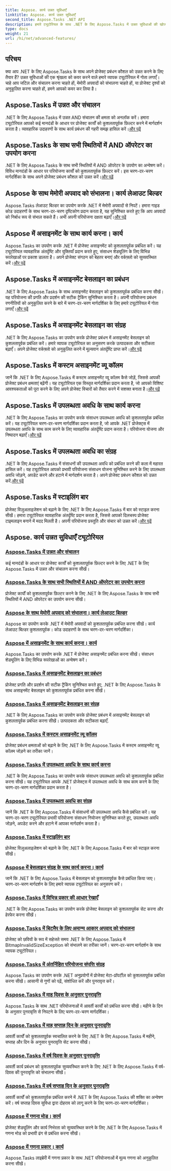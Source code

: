 ```yaml
---
title: Aspose. कार्य उन्नत सुविधाएँ
linktitle: Aspose. कार्य उन्नत सुविधाएँ
second_title: Aspose.Tasks .NET API
description: हमारे ट्यूटोरियल के साथ .NET के लिए Aspose.Tasks में उन्नत सुविधाओं की खोज करें। AND ऑपरेशंस से लेकर मेमोरी एक्सेप्शन हैंडलिंग तक, अपने प्रोजेक्ट प्रबंधन कौशल को बढ़ाएं।
type: docs
weight: 21
url: /hi/net/advanced-features/
---
```


## परिचय

क्या आप .NET के लिए Aspose.Tasks के साथ अपने प्रोजेक्ट प्रबंधन कौशल को उन्नत करने के लिए तैयार हैं? उन्नत सुविधाओं की एक श्रृंखला को कवर करने वाले हमारे व्यापक ट्यूटोरियल में गोता लगाएँ। चाहे आप जटिल और संचालन करना चाहते हों, मेमोरी अपवादों को संभालना चाहते हों, या प्रोजेक्ट दृश्यों को अनुकूलित करना चाहते हों, हमने आपको कवर कर लिया है।

## Aspose.Tasks में उन्नत और संचालन

 .NET के लिए Aspose.Tasks में उन्नत AND संचालन की क्षमता को अनलॉक करें। हमारा ट्यूटोरियल आपको कई मानदंडों के आधार पर प्रोजेक्ट कार्यों को कुशलतापूर्वक फ़िल्टर करने में मार्गदर्शन करता है। व्यावहारिक उदाहरणों के साथ कार्य प्रबंधन की गहरी समझ हासिल करें।[और पढ़ें](./advanced-and-operation/)

## Aspose.Tasks के साथ सभी स्थितियों में AND ऑपरेटर का उपयोग करना

.NET के लिए Aspose.Tasks के साथ सभी स्थितियों में AND ऑपरेटर के उपयोग का अन्वेषण करें। विविध मानदंडों के आधार पर परियोजना कार्यों को कुशलतापूर्वक फ़िल्टर करें। इस चरण-दर-चरण मार्गदर्शिका के साथ अपने प्रोजेक्ट प्रबंधन कौशल को उन्नत करें।[और पढ़ें](./and-operator-all-conditions/)

## Aspose के साथ मेमोरी अपवाद को संभालना। कार्य लेआउट बिल्डर

 Aspose.Tasks लेआउट बिल्डर का उपयोग करके .NET में मेमोरी अपवादों से निपटें। हमारा गाइड कोड उदाहरणों के साथ चरण-दर-चरण दृष्टिकोण प्रदान करता है, यह सुनिश्चित करते हुए कि आप अपवादों को निर्बाध रूप से संभाल सकते हैं। अभी अपनी परियोजना दक्षता बढ़ाएँ।[और पढ़ें](./layout-builder-out-of-memory/)
## Aspose में असाइनमेंट के साथ कार्य करना। कार्य

 Aspose.Tasks का उपयोग करके .NET में प्रोजेक्ट असाइनमेंट को कुशलतापूर्वक प्रबंधित करें। यह ट्यूटोरियल व्यावहारिक अंतर्दृष्टि और युक्तियाँ प्रदान करते हुए, संसाधन शेड्यूलिंग के लिए विभिन्न रूपरेखाओं पर प्रकाश डालता है। अपने प्रोजेक्ट संगठन को बेहतर बनाएं और वर्कफ़्लो को सुव्यवस्थित करें।[और पढ़ें](./working-with-assignment/)

## Aspose.Tasks में असाइनमेंट बेसलाइन का प्रबंधन

.NET के लिए Aspose.Tasks के साथ असाइनमेंट बेसलाइन को कुशलतापूर्वक प्रबंधित करना सीखें। यह परियोजना की प्रगति और प्रदर्शन की सटीक ट्रैकिंग सुनिश्चित करता है। अपनी परियोजना प्रबंधन रणनीतियों को अनुकूलित करने के बारे में चरण-दर-चरण मार्गदर्शिका के लिए हमारे ट्यूटोरियल में गोता लगाएँ।[और पढ़ें](./assignment-baseline/)

## Aspose.Tasks में असाइनमेंट बेसलाइन का संग्रह

 .NET के लिए Aspose.Tasks का उपयोग करके प्रोजेक्ट प्रबंधन में असाइनमेंट बेसलाइन को कुशलतापूर्वक प्रबंधित करें। हमारे व्यापक ट्यूटोरियल का अनुसरण करके उत्पादकता और सटीकता बढ़ाएँ। अपने प्रोजेक्ट वर्कफ़्लो को अनुकूलित करने में मूल्यवान अंतर्दृष्टि प्राप्त करें।[और पढ़ें](./assignment-baseline-collection/)

## Aspose.Tasks में कस्टम असाइनमेंट व्यू कॉलम

 जानें कि .NET के लिए Aspose.Tasks में कस्टम असाइनमेंट व्यू कॉलम कैसे जोड़ें, जिससे आपकी प्रोजेक्ट प्रबंधन क्षमताएं बढ़ेंगी। यह ट्यूटोरियल एक विस्तृत मार्गदर्शिका प्रदान करता है, जो आपको विशिष्ट आवश्यकताओं को पूरा करने के लिए अपने प्रोजेक्ट विचारों को तैयार करने में सशक्त बनाता है।[और पढ़ें](./assignment-view-column/)

## Aspose.Tasks में उपलब्धता अवधि के साथ कार्य करना

.NET के लिए Aspose.Tasks का उपयोग करके संसाधन उपलब्धता अवधि को कुशलतापूर्वक प्रबंधित करें। यह ट्यूटोरियल चरण-दर-चरण मार्गदर्शिका प्रदान करता है, जो आपके .NET प्रोजेक्ट्स में उपलब्धता अवधि के साथ काम करने के लिए व्यावहारिक अंतर्दृष्टि प्रदान करता है। परियोजना योजना और निष्पादन बढ़ाएँ।[और पढ़ें](./working-with-availability-periods/)

## Aspose.Tasks में उपलब्धता अवधि का संग्रह

 .NET के लिए Aspose.Tasks में संसाधनों की उपलब्धता अवधि को प्रबंधित करने की कला में महारत हासिल करें। यह ट्यूटोरियल आपको प्रभावी परियोजना संसाधन योजना सुनिश्चित करने के लिए उपलब्धता अवधि जोड़ने, अपडेट करने और हटाने में मार्गदर्शन करता है। अपने प्रोजेक्ट प्रबंधन कौशल को उन्नत करें.[और पढ़ें](./availability-period-collection/)

## Aspose.Tasks में स्टाइलिंग बार

 प्रोजेक्ट विज़ुअलाइज़ेशन को बढ़ाने के लिए .NET के लिए Aspose.Tasks में बार को स्टाइल करना सीखें। हमारा ट्यूटोरियल व्यावहारिक अंतर्दृष्टि प्रदान करता है, जिससे आपको दिलचस्प प्रोजेक्ट टाइमलाइन बनाने में मदद मिलती है। अपनी परियोजना प्रस्तुति और संचार को उन्नत करें।[और पढ़ें](./styling-bar/)


## Aspose. कार्य उन्नत सुविधाएँ ट्यूटोरियल
### [Aspose.Tasks में उन्नत और संचालन](./advanced-and-operation/)
कई मानदंडों के आधार पर प्रोजेक्ट कार्यों को कुशलतापूर्वक फ़िल्टर करने के लिए .NET के लिए Aspose.Tasks में उन्नत और संचालन करना सीखें।
### [Aspose.Tasks के साथ सभी स्थितियों में AND ऑपरेटर का उपयोग करना](./and-operator-all-conditions/)
प्रोजेक्ट कार्यों को कुशलतापूर्वक फ़िल्टर करने के लिए .NET के लिए Aspose.Tasks के साथ सभी स्थितियों में AND ऑपरेटर का उपयोग करना सीखें।
### [Aspose के साथ मेमोरी अपवाद को संभालना। कार्य लेआउट बिल्डर](./layout-builder-out-of-memory/)
Aspose का उपयोग करके .NET में मेमोरी अपवादों को कुशलतापूर्वक प्रबंधित करना सीखें। कार्य लेआउट बिल्डर कुशलतापूर्वक। कोड उदाहरणों के साथ चरण-दर-चरण मार्गदर्शिका।
### [Aspose में असाइनमेंट के साथ कार्य करना। कार्य](./working-with-assignment/)
Aspose.Tasks का उपयोग करके .NET में प्रोजेक्ट असाइनमेंट प्रबंधित करना सीखें। संसाधन शेड्यूलिंग के लिए विभिन्न रूपरेखाओं का अन्वेषण करें।
### [Aspose.Tasks में असाइनमेंट बेसलाइन का प्रबंधन](./assignment-baseline/)
प्रोजेक्ट प्रगति और प्रदर्शन की सटीक ट्रैकिंग सुनिश्चित करते हुए, .NET के लिए Aspose.Tasks के साथ असाइनमेंट बेसलाइन को कुशलतापूर्वक प्रबंधित करना सीखें।
### [Aspose.Tasks में असाइनमेंट बेसलाइन का संग्रह](./assignment-baseline-collection/)
.NET के लिए Aspose.Tasks का उपयोग करके प्रोजेक्ट प्रबंधन में असाइनमेंट बेसलाइन को कुशलतापूर्वक प्रबंधित करना सीखें। उत्पादकता और सटीकता बढ़ाएँ.
### [Aspose.Tasks में कस्टम असाइनमेंट व्यू कॉलम](./assignment-view-column/)
प्रोजेक्ट प्रबंधन क्षमताओं को बढ़ाने के लिए .NET के लिए Aspose.Tasks में कस्टम असाइनमेंट व्यू कॉलम जोड़ने का तरीका जानें।
### [Aspose.Tasks में उपलब्धता अवधि के साथ कार्य करना](./working-with-availability-periods/)
.NET के लिए Aspose.Tasks का उपयोग करके संसाधन उपलब्धता अवधि को कुशलतापूर्वक प्रबंधित करना सीखें। यह ट्यूटोरियल आपके .NET प्रोजेक्ट्स में उपलब्धता अवधि के साथ काम करने के लिए चरण-दर-चरण मार्गदर्शिका प्रदान करता है।
### [Aspose.Tasks में उपलब्धता अवधि का संग्रह](./availability-period-collection/)
जानें कि .NET के लिए Aspose.Tasks में संसाधनों की उपलब्धता अवधि कैसे प्रबंधित करें। यह चरण-दर-चरण ट्यूटोरियल प्रभावी परियोजना संसाधन नियोजन सुनिश्चित करते हुए, उपलब्धता अवधि जोड़ने, अपडेट करने और हटाने में आपका मार्गदर्शन करता है।
### [Aspose.Tasks में स्टाइलिंग बार](./styling-bar/)
प्रोजेक्ट विज़ुअलाइज़ेशन को बढ़ाने के लिए .NET के लिए Aspose.Tasks में बार को स्टाइल करना सीखें।
### [Aspose में बेसलाइन संग्रह के साथ कार्य करना। कार्य](./working-with-baseline-collection/)
जानें कि .NET के लिए Aspose.Tasks में बेसलाइन को कुशलतापूर्वक कैसे प्रबंधित किया जाए। चरण-दर-चरण मार्गदर्शन के लिए हमारे व्यापक ट्यूटोरियल का अनुसरण करें।
### [Aspose.Tasks में विभिन्न प्रकार की आधार रेखाएँ](./baseline-types/)
.NET के लिए Aspose.Tasks का उपयोग करके प्रोजेक्ट बेसलाइन को कुशलतापूर्वक सेट करना और हेरफेर करना सीखें।
### [Aspose.Tasks में बिटमैप के लिए अमान्य आकार अपवाद को संभालना](./bitmap-invalid-size-exception/)
प्रोजेक्ट को छवियों के रूप में सहेजते समय .NET के लिए Aspose.Tasks में BitmapInvalidSizeException को संभालने का तरीका जानें। चरण-दर-चरण मार्गदर्शन के साथ व्यापक ट्यूटोरियल।
### [Aspose.Tasks में अंतर्निहित परियोजना संपत्ति संग्रह](./built-in-project-property-collection/)
Aspose.Tasks का उपयोग करके .NET अनुप्रयोगों में प्रोजेक्ट मेटा-प्रॉपर्टीज़ को कुशलतापूर्वक प्रबंधित करना सीखें। आसानी से गुणों को पढ़ें, संशोधित करें और पुनरावृत्त करें।
### [Aspose.Tasks में माह दिवस के अनुसार पुनरावृत्ति](./repetition-by-month-day/)
Aspose.Tasks के साथ .NET परियोजनाओं में आवर्ती कार्यों को प्रबंधित करना सीखें। महीने के दिन के अनुसार पुनरावृत्ति से निपटने के लिए चरण-दर-चरण मार्गदर्शिका।
### [Aspose.Tasks में माह सप्ताह दिन के अनुसार पुनरावृत्ति](./repetition-by-month-week-day/)
आवर्ती कार्यों को कुशलतापूर्वक स्वचालित करने के लिए .NET के लिए Aspose.Tasks में महीने, सप्ताह और दिन के अनुसार पुनरावृत्ति सेट करना सीखें।
### [Aspose.Tasks में वर्ष दिवस के अनुसार पुनरावृत्ति](./repetition-by-year-day/)
आवर्ती कार्य प्रबंधन को कुशलतापूर्वक सुव्यवस्थित करने के लिए .NET के लिए Aspose.Tasks में वर्ष-दिवस की पुनरावृत्ति को संभालना सीखें।
### [Aspose.Tasks में वर्ष सप्ताह दिन के अनुसार पुनरावृत्ति](./repetition-by-year-week-day/)
आवर्ती कार्यों को कुशलतापूर्वक प्रबंधित करने में .NET के लिए Aspose.Tasks की शक्ति का अन्वेषण करें। वर्ष सप्ताह दिवस सुविधा द्वारा दोहराव को लागू करने के लिए चरण-दर-चरण मार्गदर्शिका।
### [Aspose में गणना मोड। कार्य](./calculation-mode/)
प्रोजेक्ट शेड्यूलिंग और कार्य निर्भरता को सुव्यवस्थित करने के लिए .NET के लिए Aspose.Tasks में गणना मोड को प्रभावी ढंग से प्रबंधित करना सीखें।
### [Aspose में गणना प्रकार। कार्य](./calculation-type/)
Aspose.Tasks लाइब्रेरी में गणना प्रकार के साथ .NET परियोजनाओं में मूल्य गणना को अनुकूलित करना सीखें।